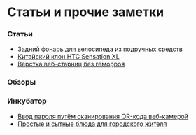 Статьи и прочие заметки
=======================

### Статьи
+ [Задний фонарь для велосипеда из подручных средств](http://it-the-drote.tk/article/tail-light-for-bicycle-from-scratch)
+ [Китайский клон HTC Sensation XL](http://it-the-drote.tk/article/chinese-htc)
+ [Вёрстка веб-старниц без геморроя](http://it-the-drote.tk/article/webdev-done-right)

### Обзоры

### Инкубатор
+ [Ввод пароля путём сканирования QR-кода веб-камерой](http://it-the-drote.tk/article/qr-webcam)
+ [Простые и сытные блюда для городского жителя](http://it-the-drote.tk/article/citizen-food)
